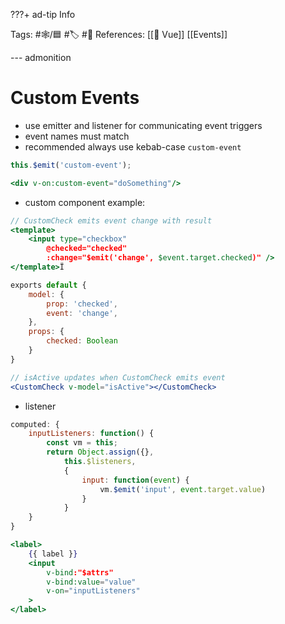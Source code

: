 ???+ ad-tip Info
 
Tags: #🕸️/🟦 #🏷️ #📜️ 
References: [[💚 Vue]] [[Events]]

--- admonition

# Custom Events

-   use emitter and listener for communicating event triggers
-   event names must match
-   recommended always use kebab-case `custom-event`
	
```jsx
this.$emit('custom-event');

<div v-on:custom-event="doSomething"/>
```

-   custom component example:
	
```jsx
// CustomCheck emits event change with result
<template>
	<input type="checkbox"
		@checked="checked"
		:change="$emit('change', $event.target.checked)" />
</template>Ï

exports default {
	model: {
		prop: 'checked',
		event: 'change',
	},
	props: {
		checked: Boolean
	}
}

// isActive updates when CustomCheck emits event
<CustomCheck v-model="isActive"></CustomCheck>
```

-   listener
	
```jsx
computed: {
	inputListeners: function() {
		const vm = this;
		return Object.assign({},
			this.$listeners,
			{
				input: function(event) {
					vm.$emit('input', event.target.value)
				}
			}
	}
}

<label>
	{{ label }}
	<input
		v-bind:"$attrs"
		v-bind:value="value"
		v-on="inputListeners"
	>
</label>
```